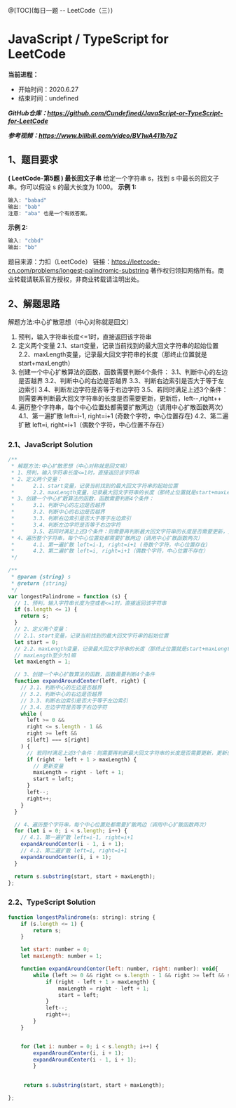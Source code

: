 @[TOC](每日一题 -- LeetCode（三）)

# JavaScript / TypeScript for LeetCode 
**当前进程：**

 - 开始时间：2020.6.27 
 - 结束时间：undefined

***GitHub仓库：https://github.com/Cundefined/JavaScript-or-TypeScript-for-LeetCode***

***参考视频：https://www.bilibili.com/video/BV1wA411b7qZ***

## 1、题目要求
**( LeetCode-第5题 ) 最长回文子串**
       给定一个字符串 s，找到 s 中最长的回文子串。你可以假设 s 的最大长度为 1000。
	  **示例 1:**
	  

```javascript
输入: "babad"
输出: "bab"
注意: "aba" 也是一个有效答案。
```
 **示例 2:**
```javascript
输入: "cbbd"
输出: "bb"
```
题目来源：力扣（LeetCode）
链接：https://leetcode-cn.com/problems/longest-palindromic-substring
著作权归领扣网络所有。商业转载请联系官方授权，非商业转载请注明出处。

## 2、解题思路
解题方法:中心扩散思想（中心对称就是回文）
 1. 预判，输入字符串长度<=1时，直接返回该字符串
 2. 定义两个变量
 	2.1、start变量，记录当前找到的最大回文字符串的起始位置
 	2.2、maxLength变量，记录最大回文字符串的长度（那终止位置就是start+maxLength） 
 3. 创建一个中心扩散算法的函数，函数需要判断4个条件：
 	3.1、判断中心的左边是否越界
 	3.2、判断中心的右边是否越界
 	3.3、判断右边索引是否大于等于左边索引
	3.4、判断左边字符是否等于右边字符
	3.5、若同时满足上述3个条件：则需要再判断最大回文字符串的长度是否需要更新，更新后，left--,right++
 4. 遍历整个字符串，每个中心位置处都需要扩散两边（调用中心扩散函数两次）
 	4.1、第一遍扩散 left=i-1, right=i+1 (奇数个字符，中心位置存在)
 	4.2、第二遍扩散 left=i, right=i+1（偶数个字符，中心位置不存在）


### 2.1、JavaScript Solution

```javascript
/**
 * 解题方法:中心扩散思想（中心对称就是回文嘛）
 * 1、预判，输入字符串长度<=1时，直接返回该字符串
 * 2、定义两个变量：
 *      2.1、start变量，记录当前找到的最大回文字符串的起始位置
 *      2.2、maxLength变量，记录最大回文字符串的长度（那终止位置就是start+maxLength）
 * 3、创建一个中心扩散算法的函数，函数需要判断4个条件：
 *      3.1、判断中心的左边是否越界
 *      3.2、判断中心的右边是否越界
 *      3.3、判断右边索引是否大于等于左边索引
 *      3.4、判断左边字符是否等于右边字符
 *      3.5、若同时满足上述3个条件：则需要再判断最大回文字符串的长度是否需要更新，更新后，left--,right++
 * 4、遍历整个字符串，每个中心位置处都需要扩散两边（调用中心扩散函数两次）
 *      4.1、第一遍扩散 left=i-1, right=i+1 (奇数个字符，中心位置存在)
 *      4.2、第二遍扩散 left=i, right=i+1（偶数个字符，中心位置不存在）
 */

/**
 * @param {string} s
 * @return {string}
 */
var longestPalindrome = function (s) {
  // 1、预判，输入字符串长度为空或者<=1时，直接返回该字符串
  if (s.length <= 1) {
    return s;
  }
  // 2、定义两个变量：
  // 2.1、start变量，记录当前找到的最大回文字符串的起始位置
  let start = 0;
  // 2.2、maxLength变量，记录最大回文字符串的长度（那终止位置就是start+maxLength）
  // maxLength至少为1嘛
  let maxLength = 1;

  // 3、创建一个中心扩散算法的函数，函数需要判断4个条件
  function expandAroundCenter(left, right) {
    // 3.1、判断中心的左边是否越界
    // 3.2、判断中心的右边是否越界
    // 3.3、判断右边索引是否大于等于左边索引
    // 3.4、左边字符是否等于右边字符
    while (
      left >= 0 &&
      right <= s.length - 1 &&
      right >= left &&
      s[left] === s[right]
    ) {
      // 若同时满足上述3个条件：则需要再判断最大回文字符串的长度是否需要更新，更新后，left--,right++
      if (right - left + 1 > maxLength) {
        // 更新变量
        maxLength = right - left + 1;
        start = left;
      }
      left--;
      right++;
    }
  }

  // 4、遍历整个字符串，每个中心位置处都需要扩散两边（调用中心扩散函数两次）
  for (let i = 0; i < s.length; i++) {
    // 4.1、第一遍扩散 left=i-1, right=i+1
    expandAroundCenter(i - 1, i + 1);
    // 4.2、第二遍扩散 left=i, right=i+1
    expandAroundCenter(i, i + 1);
  }

  return s.substring(start, start + maxLength);
};

```


### 2.2、TypeScript Solution

```javascript
function longestPalindrome(s: string): string {
    if (s.length <= 1) {
        return s;
    }

    let start: number = 0;
    let maxLength: number = 1;

    function expandAroundCenter(left: number, right: number): void{
        while (left >= 0 && right <= s.length - 1 && right >= left && s[left] === s[right]) {
            if (right - left + 1 > maxLength) {
                maxLength = right - left + 1;
                start = left;
            }
            left--;
            right++;
        }
    }


    for (let i: number = 0; i < s.length; i++) {
        expandAroundCenter(i, i + 1);
        expandAroundCenter(i - 1, i + 1);
        }
     

     return s.substring(start, start + maxLength);

};
```
